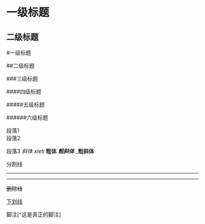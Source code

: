 一级标题
=======
二级标题
---------
#一级标题

##二级标题

###三级标题

####四级标题

#####五级标题

######六级标题


段落1       
段落2

段落3
*斜体*
_xieti_
**粗体**
***粗斜体***
___粗斜体__

分割线
************
------------
~~删除线~~

<u>下划线</u>

脚注[^这是真正的脚注]